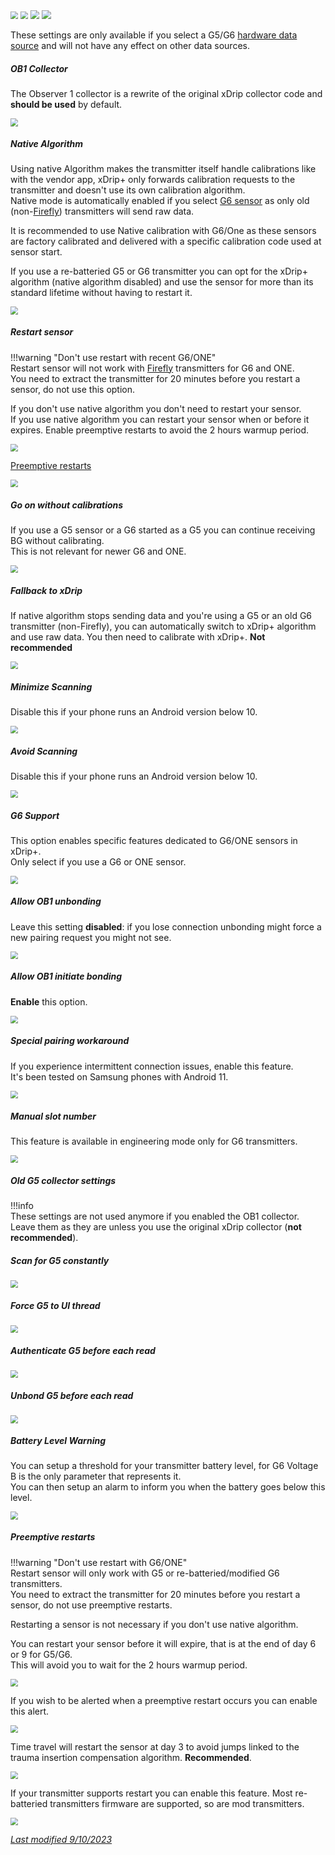 <img src="../../images/hamburger_menu.png" style="zoom:75%;" />  
<img src="../../images/M-S.png" style="zoom:75%;" />  
<img src="../../images/M-S-G56D.png" style="zoom:90%;" />  
<img src="../../images/M-S-G56D2.png" style="zoom:90%;" />

These settings are only available if you select a G5/G6 [hardware data source](../../install/datasource/#changing-data-source) and will not have any effect on other data sources.

##### OB1 Collector

The Observer 1 collector is a rewrite of the original xDrip collector code and **should be used** by default.

<img src="../images/M-S-G56Da.png" style="zoom:76%;" />

##### Native Algorithm

Using native Algorithm makes the transmitter itself handle calibrations like with the vendor app, xDrip+ only forwards calibration requests to the transmitter and doesn't use its own calibration algorithm.  
Native mode is automatically enabled if you select [G6 sensor](#g6-support) as only old (non-[Firefly](../../troubleshoot/connection/#firefly-transmitters)) transmitters will send raw data.

It is recommended to use Native calibration with G6/One as these sensors are factory calibrated and delivered with a specific calibration code used at sensor start.

If you use a re-batteried G5 or G6 transmitter you can opt for the xDrip+ algorithm (native algorithm disabled) and use the sensor for more than its standard lifetime without having to restart it.

<img src="../images/M-S-G56Db.png" style="zoom:76%;" />

##### Restart sensor

!!!warning "Don't use restart with recent G6/ONE"  
    Restart sensor will not work with [Firefly](../../troubleshoot/connection/#firefly-transmitters) transmitters for G6 and ONE.  
    You need to extract the transmitter for 20 minutes before you restart a sensor, do not use this option.

If you don't use native algorithm you don't need to restart your sensor.  
If you use native algorithm you can restart your sensor when or before it expires. Enable preemptive restarts to avoid the 2 hours warmup period.

<img src="../images/M-S-G56Dc.png" style="zoom:76%;" />

[Preemptive restarts](#preemptive-restarts)

<img src="../images/M-S-G56Dd.png" style="zoom:76%;" />

##### Go on without calibrations

If you use a G5 sensor or a G6 started as a G5 you can continue receiving BG without calibrating.  
This is not relevant for newer G6 and ONE.

<img src="../images/M-S-G56De.png" style="zoom:76%;" />

##### Fallback to xDrip

If native algorithm stops sending data and you're using a G5 or an old G6 transmitter (non-Firefly), you can automatically switch to xDrip+ algorithm and use raw data. You then need to calibrate with xDrip+. **Not recommended**

<img src="../images/M-S-G56Df.png" style="zoom:76%;" />

##### Minimize Scanning

Disable this if your phone runs an Android version below 10.

<img src="../images/M-S-G56Dg.png" style="zoom:76%;" />

##### Avoid Scanning

Disable this if your phone runs an Android version below 10.

<img src="../images/M-S-G56Dh.png" style="zoom:76%;" />

##### G6 Support

This option enables specific features dedicated to G6/ONE sensors in xDrip+.  
Only select if you use a G6 or ONE sensor.

<img src="../../install/images/M-S-G56D-G62.png" style="zoom:76%;" />

##### Allow OB1 unbonding

Leave this setting **disabled**: if you lose connection unbonding might force a new pairing request you might not see.

<img src="../images/M-S-G56Di.png" style="zoom:76%;" />

##### Allow OB1 initiate bonding

**Enable** this option.

<img src="../images/M-S-G56Dj.png" style="zoom:76%;" />

##### Special pairing workaround

If you experience intermittent connection issues, enable this feature.  
It's been tested on Samsung phones with Android 11.

<img src="../../install/images/M-S-G56D-G57.png" style="zoom:76%;" />

##### Manual slot number

This feature is available in engineering mode only for G6 transmitters.

<img src="../../install/images/M-S-G56D-G55.png" style="zoom:76%;" />

##### Old G5 collector settings

!!!info  
    These settings are not used anymore if you enabled the OB1 collector.  
    Leave them as they are unless you use the original xDrip collector (**not recommended**).

##### Scan for G5 constantly

<img src="../images/M-S-G56Dk.png" style="zoom:76%;" />

##### Force G5 to UI thread

<img src="../images/M-S-G56Dl.png" style="zoom:76%;" />

##### Authenticate G5 before each read

<img src="../images/M-S-G56Dm.png" style="zoom:76%;" />

##### Unbond G5 before each read

<img src="../images/M-S-G56Dn.png" style="zoom:76%;" />

##### Battery Level Warning

You can setup a threshold for your transmitter battery level, for G6 Voltage B is the only parameter that represents it.  
You can then setup an alarm to inform you when the battery goes below this level.

<img src="../images/M-S-G56Do.png" style="zoom:76%;" />

</br>

##### Preemptive restarts

!!!warning "Don't use restart with G6/ONE"  
    Restart sensor will only work with G5 or re-batteried/modified G6 transmitters.  
    You need to extract the transmitter for 20 minutes before you restart a sensor, do not use preemptive restarts.

Restarting a sensor is not necessary if you don't use native algorithm.

You can restart your sensor before it will expire, that is at the end of day 6 or 9 for G5/G6.  
This will avoid you to wait for the 2 hours warmup period.

<img src="../images/M-S-G56Dd1.png" style="zoom:76%;" />

If you wish to be alerted when a preemptive restart occurs you can enable this alert.

<img src="../images/M-S-G56Dd2.png" style="zoom:76%;" />

Time travel will restart the sensor at day 3 to avoid jumps linked to the trauma insertion compensation algorithm. **Recommended**.

<img src="../images/M-S-G56Dd3.png" style="zoom:76%;" />

If your transmitter supports restart you can enable this feature. Most re-batteried transmitters firmware are supported, so are mod transmitters.

<img src="../images/M-S-G56Dd4.png" style="zoom:76%;" />

</br>

[*Last modified 9/10/2023*](https://github.com/NightscoutFoundation/xDrip/releases/tag/2023.10.08)